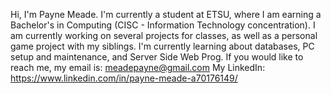 Hi, I'm Payne Meade. I'm currently a student at ETSU, where I am earning a Bachelor's in Computing (CISC - Information Technology concentration).
I am currently working on several projects for classes, as well as a personal game project with my siblings.
I'm currently learning about databases, PC setup and maintenance, and Server Side Web Prog.
If you would like to reach me, my email is: meadepayne@gmail.com
My LinkedIn: https://www.linkedin.com/in/payne-meade-a70176149/
